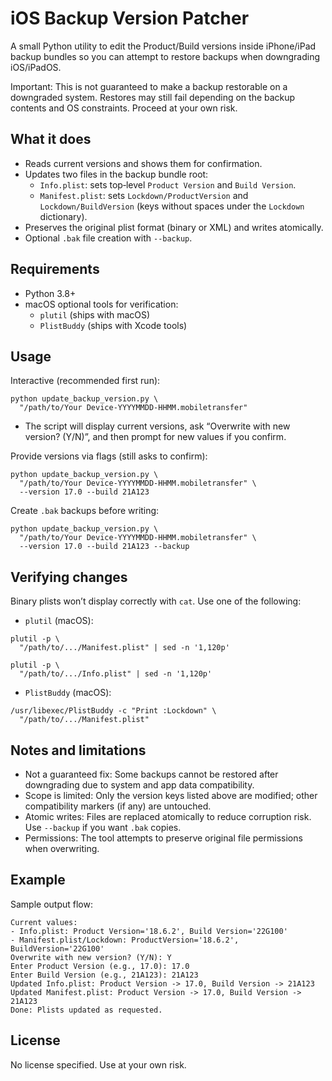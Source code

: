 # iOS Backup Version Patcher

A small Python utility to edit the Product/Build versions inside iPhone/iPad backup bundles so you can attempt to restore backups when downgrading iOS/iPadOS.

Important: This is not guaranteed to make a backup restorable on a downgraded system. Restores may still fail depending on the backup contents and OS constraints. Proceed at your own risk.

## What it does

- Reads current versions and shows them for confirmation.
- Updates two files in the backup bundle root:
  - `Info.plist`: sets top‑level `Product Version` and `Build Version`.
  - `Manifest.plist`: sets `Lockdown/ProductVersion` and `Lockdown/BuildVersion` (keys without spaces under the `Lockdown` dictionary).
- Preserves the original plist format (binary or XML) and writes atomically.
- Optional `.bak` file creation with `--backup`.

## Requirements

- Python 3.8+
- macOS optional tools for verification:
  - `plutil` (ships with macOS)
  - `PlistBuddy` (ships with Xcode tools)

## Usage

Interactive (recommended first run):

```
python update_backup_version.py \
  "/path/to/Your Device-YYYYMMDD-HHMM.mobiletransfer"
```

- The script will display current versions, ask “Overwrite with new version? (Y/N)”, and then prompt for new values if you confirm.

Provide versions via flags (still asks to confirm):

```
python update_backup_version.py \
  "/path/to/Your Device-YYYYMMDD-HHMM.mobiletransfer" \
  --version 17.0 --build 21A123
```

Create `.bak` backups before writing:

```
python update_backup_version.py \
  "/path/to/Your Device-YYYYMMDD-HHMM.mobiletransfer" \
  --version 17.0 --build 21A123 --backup
```

## Verifying changes

Binary plists won’t display correctly with `cat`. Use one of the following:

- `plutil` (macOS):

```
plutil -p \
  "/path/to/.../Manifest.plist" | sed -n '1,120p'

plutil -p \
  "/path/to/.../Info.plist" | sed -n '1,120p'
```

- `PlistBuddy` (macOS):

```
/usr/libexec/PlistBuddy -c "Print :Lockdown" \
  "/path/to/.../Manifest.plist"
```

## Notes and limitations

- Not a guaranteed fix: Some backups cannot be restored after downgrading due to system and app data compatibility.
- Scope is limited: Only the version keys listed above are modified; other compatibility markers (if any) are untouched.
- Atomic writes: Files are replaced atomically to reduce corruption risk. Use `--backup` if you want `.bak` copies.
- Permissions: The tool attempts to preserve original file permissions when overwriting.

## Example

Sample output flow:

```
Current values:
- Info.plist: Product Version='18.6.2', Build Version='22G100'
- Manifest.plist/Lockdown: ProductVersion='18.6.2', BuildVersion='22G100'
Overwrite with new version? (Y/N): Y
Enter Product Version (e.g., 17.0): 17.0
Enter Build Version (e.g., 21A123): 21A123
Updated Info.plist: Product Version -> 17.0, Build Version -> 21A123
Updated Manifest.plist: Product Version -> 17.0, Build Version -> 21A123
Done: Plists updated as requested.
```

## License

No license specified. Use at your own risk.

